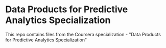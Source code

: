 # Data Products for Predictive Analytics Specialization
This repo contains files from the Coursera specialization - "Data Products for Predictive Analytics Specialization"
